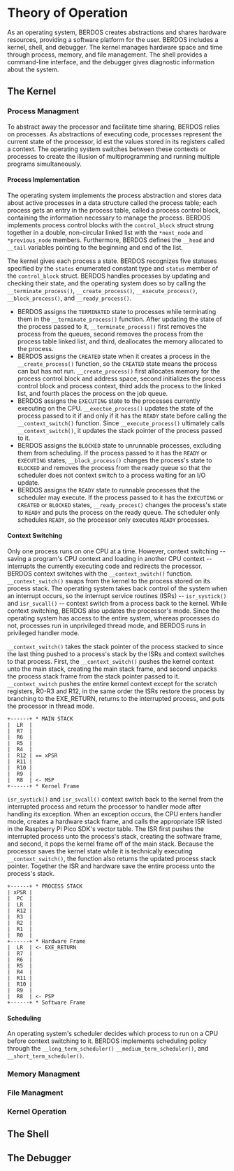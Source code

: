 # Theory of Operation

As an operating system, BERDOS creates abstractions and shares hardware resources, providing a software platform for the user. BERDOS includes a kernel, shell, and debugger. The kernel manages hardware space and time through process, memory, and file management. The shell provides a command-line interface, and the debugger gives diagnostic information about the system.

## The Kernel

### Process Managment

To abstract away the processor and facilitate time sharing, BERDOS relies on processes. As abstractions of executing code, processes represent the current state of the processor, id est the values stored in its registers called a context. The operating system switches between these contexts or processes to create the illusion of multiprogramming and running multiple programs simultaneously. 

#### Process Implementation

The operating system implements the process abstraction and stores data about active processes in a data structure called the process table; each process gets an entry in the process table, called a process control block, containing the information necessary to manage the process. BERDOS implements process control blocks with the `control_block` struct strung together in a double, non-circular linked list with the `*next_node` and `*previous_node` members. Furthermore, BERDOS defines the `__head` and `__tail` variables pointing to the beginning and end of the list.

The kernel gives each process a state. BERDOS recognizes five statuses specified by the `states` enumerated constant type and `status` member of the `control_block` struct. BERDOS handles processes by updating and checking their state, and the operating system does so by calling the `__terminate_process()`, `__create_process()`, `__execute_process()`, `__block_process()`, and `__ready_process()`.
* BERDOS assigns the `TERMINATED` state to processes while terminating them in the `__terminate_process()` function. After updating the state of the process passed to it, `__terminate_process()` first removes the process from the queues, second removes the process from the process table linked list, and third, deallocates the memory allocated to the process.
* BERDOS assigns the `CREATED` state when it creates a process in the `__create_process()` function, so the `CREATED` state means the process can but has not run. `__create_process()` first allocates memory for the process control block and address space, second initializes the process control block and process context, third adds the process to the linked list, and fourth places the process on the job queue.
* BERDOS assigns the `EXECUTING` state to the processes currently executing on the CPU. `__exectue_process()` updates the state of the process passed to it if and only if it has the `READY` state before calling the `__context_switch()` function. Since `__execute_process()` ultimately calls `__context_switch()`, it updates the stack pointer of the process passed to it.
* BERDOS assigns the `BLOCKED` state to unrunnable processes, excluding them from scheduling. If the process passed to it has the `READY` or `EXECUTING` states, `__block_process()` changes the process's state to `BLOCKED` and removes the process from the ready queue so that the scheduler does not context switch to a process waiting for an I/O update.
* BERDOS assigns the `READY` state to runnable processes that the scheduler may execute. If the process passed to it has the `EXECUTING` or `CREATED` or `BLOCKED` states, `__ready_proces()` changes the process's state to `READY` and puts the process on the ready queue. The scheduler only schedules `READY`, so the processor only executes `READY` processes.

#### Context Switching

Only one process runs on one CPU at a time. However, context switching -- saving a program's CPU context and loading in another CPU context -- interrupts the currently executing code and redirects the processor. BERDOS context switches with the `__context_switch()` function. `__context_switch()` swaps from the kernel to the process stored on its process stack. The operating system takes back control of the system when an interrupt occurs, so the interrupt service routines (ISRs) -- `isr_systick()` and `isr_svcall()` -- context switch from a process back to the kernel. While context switching, BERDOS also updates the processor's mode. Since the operating system has access to the entire system, whereas processes do not, processes run in unprivileged thread mode, and BERDOS runs in privileged handler mode. 

`__context_switch()` takes the stack pointer of the process stacked to since the last thing pushed to a process's stack by the ISRs and context switches to that process. First, the `__context_switch()` pushes the kernel context unto the main stack, creating the main stack frame, and second unpacks the process stack frame from the stack pointer passed to it. `__context_switch` pushes the entire kernel context except for the scratch registers, R0-R3 and R12, in the same order the ISRs restore the process by branching to the EXE_RETURN, returns to the interrupted process, and puts the processor in thread mode. 
```
+------+ * MAIN STACK
|  LR  |
|  R7  |
|  R6  |
|  R5  |
|  R4  |
|  R12 | == xPSR
|  R11 |
|  R10 |
|  R9  |
|  R8  | <- MSP
+------+ * Kernel Frame
```

`isr_systick()` and `isr_svcall()` context switch back to the kernel from the interrupted process and return the processor to handler mode after handling its exception. When an exception occurs, the CPU enters handler mode, creates a hardware stack frame, and calls the appropriate ISR listed in the Raspberry Pi Pico SDK's vector table. The ISR first pushes the interrupted process unto the process's stack, creating the software frame, and second, it pops the kernel frame off of the main stack. Because the processor saves the kernel state while it is technically executing `__context_switch()`, the function also returns the updated process stack pointer. Together the ISR and hardware save the entire process unto the process's stack.
```
+------+ * PROCESS STACK
| xPSR |
|  PC  |
|  LR  |
|  R12 |
|  R3  |
|  R2  |
|  R1  |
|  R0  |
+------+ * Hardware Frame
|  LR  | <- EXE_RETURN
|  R7  |
|  R6  |
|  R5  |
|  R4  |
|  R11 |
|  R10 |
|  R9  |
|  R8  | <- PSP
+------+ * Software Frame
```

#### Scheduling

An operating system's scheduler decides which process to run on a CPU before context switching to it. BERDOS implements scheduling policy through the `__long_term_scheduler()` `__medium_term_scheduler()`, and `__short_term_scheduler()`.


### Memory Managment


### File Managment


### Kernel Operation




## The Shell




## The Debugger



